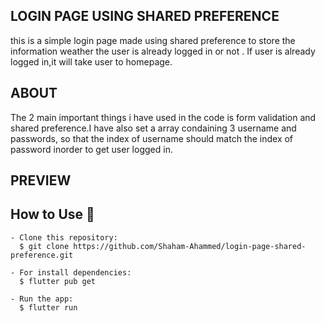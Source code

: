 ## LOGIN PAGE USING SHARED PREFERENCE

this is a simple login page made using shared preference to store the information weather the user is already logged in or not . If user is already logged in,it will take user to homepage.
## ABOUT

The 2 main important things i have used in the code is form validation and shared preference.I have also set a array condaining 3 username and passwords, so that the index of username should match the index of password inorder to get user logged in. 

## PREVIEW


## How to Use 🤔

    - Clone this repository:    
      $ git clone https://github.com/Shaham-Ahammed/login-page-shared-preference.git 

    - For install dependencies:
      $ flutter pub get

    - Run the app: 
      $ flutter run
